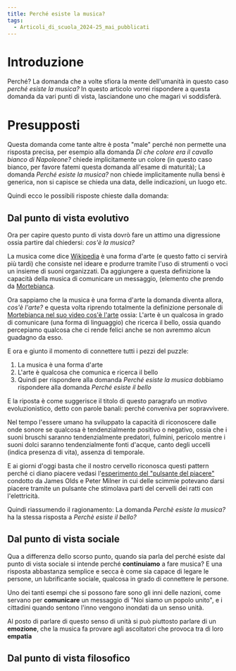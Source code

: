 ```yaml
---
title: Perché esiste la musica?
tags:
  - Articoli_di_scuola_2024-25_mai_pubblicati
---
```

# Introduzione
Perché? La domanda che a volte sfiora la mente dell'umanità in questo caso *perché esiste la musica?* In questo articolo vorrei rispondere a questa domanda da vari punti di vista, lasciandone uno che magari vi soddisferà.

# Presupposti 
Questa domanda come tante altre è posta "male" perché non permette una risposta precisa, per esempio alla domanda *Di che colore era il cavallo bianco di Napoleone?* chiede implicitamente un colore (in questo caso bianco, per favore fatemi questa domanda all'esame di maturità); La domanda *Perché esiste la musica?* non chiede implicitamente nulla bensì è generica, non si capisce se chieda una data, delle indicazioni, un luogo etc.

Quindi ecco le possibili risposte chieste dalla domanda:

## Dal punto di vista evolutivo
Ora per capire questo punto di vista dovrò fare un attimo una digressione ossia partire dal chiedersi: *cos'è la musica?*

La musica come dice [Wikipedia](https://it.wikipedia.org/wiki/Musica) è una forma d'arte (e questo fatto ci servirà più tardi) che consiste nel ideare e produrre tramite l'uso di strumenti o voci un insieme di suoni organizzati.
Da aggiungere a questa definizione la capacità della musica di comunicare un messaggio, (elemento che prendo da [Mortebianca](https://www.youtube.com/@Mortebianca).

Ora sappiamo che la musica è una forma d'arte la domanda diventa allora, *cos'è l'arte?* e questa volta riprendo totalmente la definizione personale di [Mortebianca nel suo video cos'è l'arte](https://youtu.be/C0GAcBY_lFY?si=5UNlmImwFebJsjEM) ossia:
L'arte è un qualcosa in grado di comunicare (una forma di linguaggio) che ricerca il bello, ossia quando percepiamo qualcosa che ci rende felici anche se non avremmo alcun guadagno da esso.

E ora e giunto il momento di connettere tutti i pezzi del puzzle:
1. La musica è una forma d'arte
2. L'arte è qualcosa che comunica e ricerca il bello
3. Quindi per rispondere alla domanda *Perché esiste la musica* dobbiamo rispondere alla domanda *Perché esiste il bello*

E la riposta è come suggerisce il titolo di questo paragrafo un motivo evoluzionistico, detto con parole banali: perché conveniva per sopravvivere.

Nel tempo l'essere umano ha sviluppato la capacità di riconoscere dalle onde sonore se qualcosa è tendenzialmente positivo o negativo, ossia che i suoni bruschi saranno tendenzialmente predatori, fulmini, pericolo mentre i suoni dolci saranno tendenzialmente fonti d'acque, canto degli uccelli (indica presenza di vita), assenza di temporale.

E ai giorni d'oggi basta che il nostro cervello riconosca questi pattern perché ci diano piacere vedasi l'[esperimento del "pulsante del piacere"](https://web.archive.org/web/20170702050239/http://www.wadsworth.com/psychology_d/templates/student_resources/0155060678_rathus/ps/ps02.html) condotto da James Olds e Peter Milner in cui delle scimmie potevano darsi piacere tramite un pulsante che stimolava parti del cervelli dei ratti con l'elettricità.

Quindi riassumendo il ragionamento:
La domanda *Perchè esiste la musica?* ha la stessa risposta a *Perchè esiste il bello?*
## Dal punto di vista sociale
Qua a differenza dello scorso punto, quando sia parla del perché esiste dal punto di vista sociale si intende perché **continuiamo** a fare musica? E una risposta abbastanza semplice e secca è come sia capace di legare le persone, un lubrificante sociale, qualcosa in grado di connettere le persone.

Uno dei tanti esempi che si possono fare sono gli inni delle nazioni, come servano per **comunicare** un messaggio di "Noi siamo un popolo unito", e i cittadini quando sentono l'inno vengono inondati da un senso unità.

Al posto di parlare di questo senso di unità si può piuttosto parlare di un **emozione**, che la musica fa provare agli ascoltatori che provoca tra di loro **empatia**  
## Dal punto di vista filosofico